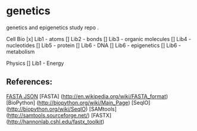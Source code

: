 # genetics
genetics and epigenetics study repo
.

Cell Bio
[x] Lib1 - atoms
[] Lib2 - bonds
[] Lib3 - organic molecules
[] Lib4 - nucleotides
[] Lib5 - protein
[] Lib6 - DNA
[] Lib6 - epigenetics
[] Lib6 - metabolism

Physics
[] Lib1 - Energy


## References:
[FASTA JSON](https://gist.github.com/BenLangmead/8307011)
[FASTA] (http://en.wikipedia.org/wiki/FASTA_format)
[BioPython] (http://biopython.org/wiki/Main_Page)
[SeqIO] (http://biopython.org/wiki/SeqIO)
[SAMtools] (http://samtools.sourceforge.net/)
[FASTX] (http://hannonlab.cshl.edu/fastx_toolkit)